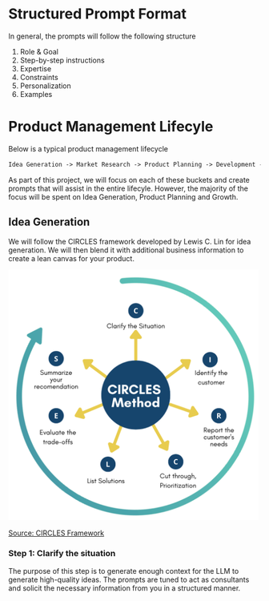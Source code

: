 # Structured Prompt Format
In general, the prompts will follow the following structure

1. Role & Goal
2. Step-by-step instructions
3. Expertise
4. Constraints
5. Personalization
6. Examples

# Product Management Lifecyle
Below is a typical product management lifecycle
```markdown
Idea Generation -> Market Research -> Product Planning -> Development -> Launch -> Post-Launch -> Growth and Scaling
```

As part of this project, we will focus on each of these buckets and create prompts that will assist in the entire lifecyle. However, the majority of the focus will be spent on Idea Generation, Product Planning and Growth.

## Idea Generation
We will follow the CIRCLES framework developed by Lewis C. Lin for idea generation. We will then blend it with additional business information to create a lean canvas for your product.

<img src="circles_framework.png" alt="circles framework" width="500" height="500">

[Source: CIRCLES Framework](https://www.lewis-lin.com/blog/circles-method-diagram-updated-for-2022)

### Step 1: Clarify the situation
The purpose of this step is to generate enough context for the LLM to generate high-quality ideas. The prompts are tuned to act as consultants and solicit the necessary information from you in a structured manner.
